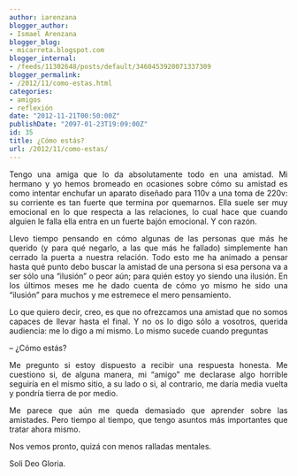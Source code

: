 ```yaml
---
author: iarenzana
blogger_author:
- Ismael Arenzana
blogger_blog:
- micarreta.blogspot.com
blogger_internal:
- /feeds/11302648/posts/default/3460453920071337309
blogger_permalink:
- /2012/11/como-estas.html
categories:
- amigos
- reflexión
date: "2012-11-21T00:50:00Z"
publishDate: "2097-01-23T19:09:00Z"
id: 35
title: ¿Cómo estás?
url: /2012/11/como-estas/
---
```

<p style="text-align: justify;">
  Tengo una amiga que lo da absolutamente todo en una amistad. Mi hermano y yo hemos bromeado en ocasiones sobre cómo su amistad es como intentar enchufar un aparato diseñado para 110v a una toma de 220v: su corriente es tan fuerte que termina por quemarnos. Ella suele ser muy emocional en lo que respecta a las relaciones, lo cual hace que cuando alguien le falla ella entra en un fuerte bajón emocional. Y con razón.
</p>

<p style="text-align: justify;">
  Llevo tiempo pensando en cómo algunas de las personas que más he querido (y para qué negarlo, a las que más he fallado) simplemente han cerrado la puerta a nuestra relación. Todo esto me ha animado a pensar hasta qué punto debo buscar la amistad de una persona si esa persona va a ser sólo una &#8220;ilusión&#8221; o peor aún; para quién estoy yo siendo una ilusión. En los últimos meses me he dado cuenta de cómo yo mismo he sido una &#8220;ilusión&#8221; para muchos y me estremece el mero pensamiento.
</p>

<p style="text-align: justify;">
  Lo que quiero decir, creo, es que no ofrezcamos una amistad que no somos capaces de llevar hasta el final. Y no os lo digo sólo a vosotros, querida audiencia: me lo digo a mí mismo. Lo mismo sucede cuando preguntas
</p>

<p style="text-align: justify;">
  &#8211; ¿Cómo estás?
</p>

<p style="text-align: justify;">
  Me pregunto si estoy dispuesto a recibir una respuesta honesta. Me cuestiono si, de alguna manera, mi &#8220;amigo&#8221; me declarase algo horrible seguiría en el mismo sitio, a su lado o si, al contrario, me daría media vuelta y pondría tierra de por medio.
</p>

<p style="text-align: justify;">
  Me parece que aún me queda demasiado que aprender sobre las amistades. Pero tiempo al tiempo, que tengo asuntos más importantes que tratar ahora mismo.
</p>

<p style="text-align: justify;">
  Nos vemos pronto, quizá con menos ralladas mentales.
</p>

<p style="text-align: justify;">
  Soli Deo Gloria.
</p>
